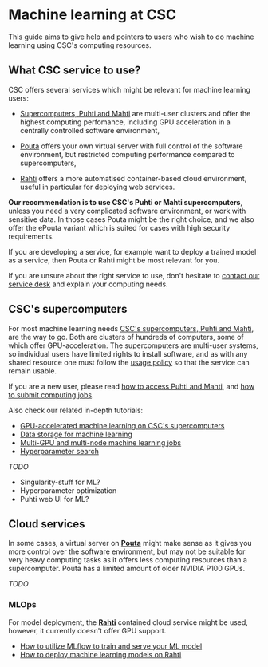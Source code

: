 # Machine learning at CSC

This guide aims to give help and pointers to users who wish to do machine
learning using CSC's computing resources.

## What CSC service to use?

CSC offers several services which might be relevant for machine learning users:

- [Supercomputers, Puhti and Mahti](../../computing/overview.md) are multi-user
  clusters and offer the highest computing perfomance, including GPU
  acceleration in a centrally controlled software environment,

- [Pouta](../../cloud/pouta/index.md) offers your own virtual server with full
  control of the software environment, but restricted computing performance
  compared to supercomputers, 

- [Rahti](../../cloud/rahti/index.md) offers a more automatised container-based
  cloud environment, useful in particular for deploying web services.

**Our recommendation is to use CSC's Puhti or Mahti supercomputers**, unless you
need a very complicated software environment, or work with sensitive data. In
those cases Pouta might be the right choice, and we also offer the ePouta
variant which is suited for cases with high security requirements.

If you are developing a service, for example want to deploy a trained model as a
service, then Pouta or Rahti might be most relevant for you. 

If you are unsure about the right service to use, don't hesitate to [contact our
service desk](../contact.md) and explain your computing needs.


## CSC's supercomputers

For most machine learning needs [CSC's supercomputers, Puhti and
Mahti](../../computing/overview.md), are the way to go. Both are clusters of
hundreds of computers, some of which offer GPU-acceleration. The supercomputers
are multi-user systems, so individual users have limited rights to install
software, and as with any shared resource one must follow the [usage
policy](../../computing/overview.md#usage-policy) so that the service can remain
usable.

If you are a new user, please read [how to access Puhti and
Mahti](../../computing/overview.md), and [how to submit computing
jobs](../../computing/running/getting-started.md).

Also check our related in-depth tutorials:

* [GPU-accelerated machine learning on CSC's supercomputers](gpu-ml.md)
* [Data storage for machine learning](ml-data.md)
* [Multi-GPU and multi-node machine learning jobs](ml-multi.md)
* [Hyperparameter search](hyperparameter_search.md)

*TODO*

* Singularity-stuff for ML?
* Hyperparameter optimization
* Puhti web UI for ML?


## Cloud services

In some cases, a virtual server on [**Pouta**](../../cloud/pouta/index.md) might
make sense as it gives you more control over the software environment, but may
not be suitable for very heavy computing tasks as it offers less computing
resources than a supercomputer. Pouta has a limited amount of older NVIDIA P100
GPUs.

*TODO*

### MLOps

For model deployment, the [**Rahti**](../../cloud/rahti/index.md) contained
cloud service might be used, however, it currently doesn't offer GPU support.

* [How to utilize MLflow to train and serve your ML model](https://github.com/CSCfi/mlflow-openshift)
* [How to deploy machine learning models on Rahti](https://github.com/CSCfi/rahti-ml-examples)
